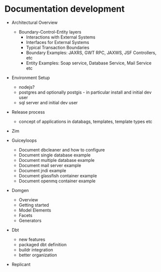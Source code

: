 Documentation development
=========================

  * Architectural Overview
    * Boundary-Control-Entity layers
      - Interactions with External Systems
      - Interfaces for External Systems
      - Typical Transaction Boundaries
      - Boundary Examples: JAXRS, GWT RPC, JAXWS, JSF Controllers, etc
      - Entity Examples: Soap service, Database Service, Mail Service etc

  * Environment Setup
    * nodejs?
    * postgres and optionally postgis - in particular install and initial dev user
    * sql server and initial dev user

  * Release process
    * concept of applications in databags, templates, template types etc

  * Zim

  * Guiceyloops
    * Document dbcleaner and how to configure
    * Document single database example
    * Document multiple database example
    * Document mail server example
    * Document jndi example
    * Document glassfish container example
    * Document openmq container example

  * Domgen
    * Overview
    * Getting started
    * Model Elements
    * Facets
    * Generators

  * Dbt
    * new features
    * packaged dbt definition
    * buildr integration
    * better organization

  * Replicant
